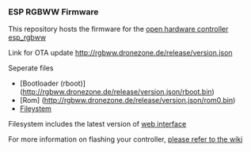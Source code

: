 ### ESP RGBWW Firmware

This repository hosts the firmware for the [open hardware controller esp_rgbww](https://github.com/patrickjahns/esp_rgbww_controller)  
  

Link for OTA update 
http://rgbww.dronezone.de/release/version.json

Seperate files
- [Bootloader (rboot)] (http://rgbww.dronezone.de/release/version.json/rboot.bin)
- [Rom] (http://rgbww.dronezone.de/release/version.json/rom0.bin)
- [Fileystem](http://rgbww.dronezone.de/release/version.json/spiff_rom.bin)

Filesystem includes the latest version of [web interface](https://github.com/verybadsoldier/esp_rgbww_webinterface)


For more information on flashing your controller, [please refer to the wiki](https://github.com/verybadsoldier/esp_rgbww_firmware/wiki/Flashing-&-Compiling)




























